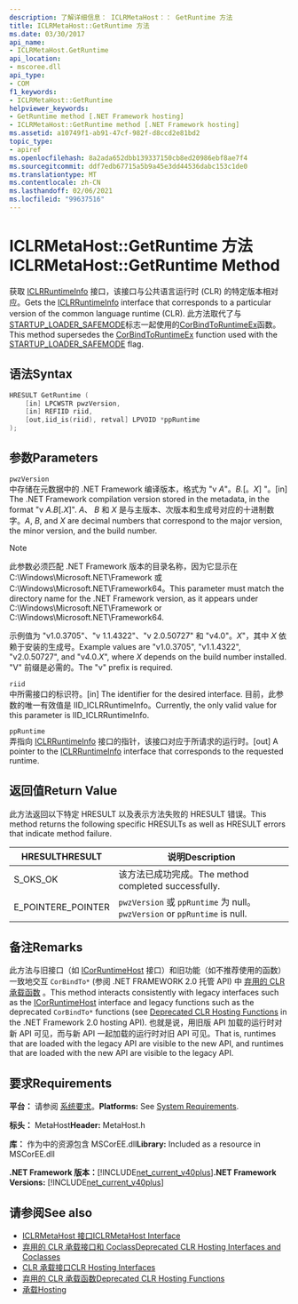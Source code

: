 ```yaml
---
description: 了解详细信息： ICLRMetaHost：： GetRuntime 方法
title: ICLRMetaHost::GetRuntime 方法
ms.date: 03/30/2017
api_name:
- ICLRMetaHost.GetRuntime
api_location:
- mscoree.dll
api_type:
- COM
f1_keywords:
- ICLRMetaHost::GetRuntime
helpviewer_keywords:
- GetRuntime method [.NET Framework hosting]
- ICLRMetaHost::GetRuntime method [.NET Framework hosting]
ms.assetid: a10749f1-ab91-47cf-982f-d8ccd2e81bd2
topic_type:
- apiref
ms.openlocfilehash: 8a2ada652dbb139337150cb8ed20986ebf8ae7f4
ms.sourcegitcommit: ddf7edb67715a5b9a45e3dd44536dabc153c1de0
ms.translationtype: MT
ms.contentlocale: zh-CN
ms.lasthandoff: 02/06/2021
ms.locfileid: "99637516"
---
```

# <a name="iclrmetahostgetruntime-method"></a><span data-ttu-id="35a6f-103">ICLRMetaHost::GetRuntime 方法</span><span class="sxs-lookup"><span data-stu-id="35a6f-103">ICLRMetaHost::GetRuntime Method</span></span>

<span data-ttu-id="35a6f-104">获取 [ICLRRuntimeInfo](iclrruntimeinfo-interface.md) 接口，该接口与公共语言运行时 (CLR) 的特定版本相对应。</span><span class="sxs-lookup"><span data-stu-id="35a6f-104">Gets the [ICLRRuntimeInfo](iclrruntimeinfo-interface.md) interface that corresponds to a particular version of the common language runtime (CLR).</span></span> <span data-ttu-id="35a6f-105">此方法取代了与[STARTUP_LOADER_SAFEMODE](startup-flags-enumeration.md)标志一起使用的[CorBindToRuntimeEx](corbindtoruntimeex-function.md)函数。</span><span class="sxs-lookup"><span data-stu-id="35a6f-105">This method supersedes the [CorBindToRuntimeEx](corbindtoruntimeex-function.md) function used with the [STARTUP_LOADER_SAFEMODE](startup-flags-enumeration.md) flag.</span></span>  
  
## <a name="syntax"></a><span data-ttu-id="35a6f-106">语法</span><span class="sxs-lookup"><span data-stu-id="35a6f-106">Syntax</span></span>  
  
```cpp  
HRESULT GetRuntime (  
    [in] LPCWSTR pwzVersion,  
    [in] REFIID riid,  
    [out,iid_is(riid), retval] LPVOID *ppRuntime  
);  
```  
  
## <a name="parameters"></a><span data-ttu-id="35a6f-107">参数</span><span class="sxs-lookup"><span data-stu-id="35a6f-107">Parameters</span></span>  

 `pwzVersion`  
 <span data-ttu-id="35a6f-108">中存储在元数据中的 .NET Framework 编译版本，格式为 "v *A*"。*B.*[。*X*] "。</span><span class="sxs-lookup"><span data-stu-id="35a6f-108">[in] The .NET Framework compilation version stored in the metadata, in the format "v *A*.*B*[.*X*]".</span></span> <span data-ttu-id="35a6f-109">*A*、 *B* 和 *X* 是与主版本、次版本和生成号对应的十进制数字。</span><span class="sxs-lookup"><span data-stu-id="35a6f-109">*A*, *B*, and *X* are decimal numbers that correspond to the major version, the minor version, and the build number.</span></span>  
  
> [!NOTE]
> <span data-ttu-id="35a6f-110">此参数必须匹配 .NET Framework 版本的目录名称，因为它显示在 C:\Windows\Microsoft.NET\Framework 或 C:\Windows\Microsoft.NET\Framework64。</span><span class="sxs-lookup"><span data-stu-id="35a6f-110">This parameter must match the directory name for the .NET Framework version, as it appears under C:\Windows\Microsoft.NET\Framework or C:\Windows\Microsoft.NET\Framework64.</span></span>  
  
 <span data-ttu-id="35a6f-111">示例值为 "v1.0.3705"、"v 1.1.4322"、"v 2.0.50727" 和 "v4.0"。*X*"，其中 *X* 依赖于安装的生成号。</span><span class="sxs-lookup"><span data-stu-id="35a6f-111">Example values are "v1.0.3705", "v1.1.4322", "v2.0.50727", and "v4.0.*X*", where *X* depends on the build number installed.</span></span> <span data-ttu-id="35a6f-112">"V" 前缀是必需的。</span><span class="sxs-lookup"><span data-stu-id="35a6f-112">The "v" prefix is required.</span></span>  
  
 `riid`  
 <span data-ttu-id="35a6f-113">中所需接口的标识符。</span><span class="sxs-lookup"><span data-stu-id="35a6f-113">[in] The identifier for the desired interface.</span></span> <span data-ttu-id="35a6f-114">目前，此参数的唯一有效值是 IID_ICLRRuntimeInfo。</span><span class="sxs-lookup"><span data-stu-id="35a6f-114">Currently, the only valid value for this parameter is IID_ICLRRuntimeInfo.</span></span>  
  
 `ppRuntime`  
 <span data-ttu-id="35a6f-115">弄指向 [ICLRRuntimeInfo](iclrruntimeinfo-interface.md) 接口的指针，该接口对应于所请求的运行时。</span><span class="sxs-lookup"><span data-stu-id="35a6f-115">[out] A pointer to the [ICLRRuntimeInfo](iclrruntimeinfo-interface.md) interface that corresponds to the requested runtime.</span></span>  
  
## <a name="return-value"></a><span data-ttu-id="35a6f-116">返回值</span><span class="sxs-lookup"><span data-stu-id="35a6f-116">Return Value</span></span>  

 <span data-ttu-id="35a6f-117">此方法返回以下特定 HRESULT 以及表示方法失败的 HRESULT 错误。</span><span class="sxs-lookup"><span data-stu-id="35a6f-117">This method returns the following specific HRESULTs as well as HRESULT errors that indicate method failure.</span></span>  
  
|<span data-ttu-id="35a6f-118">HRESULT</span><span class="sxs-lookup"><span data-stu-id="35a6f-118">HRESULT</span></span>|<span data-ttu-id="35a6f-119">说明</span><span class="sxs-lookup"><span data-stu-id="35a6f-119">Description</span></span>|  
|-------------|-----------------|  
|<span data-ttu-id="35a6f-120">S_OK</span><span class="sxs-lookup"><span data-stu-id="35a6f-120">S_OK</span></span>|<span data-ttu-id="35a6f-121">该方法已成功完成。</span><span class="sxs-lookup"><span data-stu-id="35a6f-121">The method completed successfully.</span></span>|  
|<span data-ttu-id="35a6f-122">E_POINTER</span><span class="sxs-lookup"><span data-stu-id="35a6f-122">E_POINTER</span></span>|<span data-ttu-id="35a6f-123">`pwzVersion` 或 `ppRuntime` 为 null。</span><span class="sxs-lookup"><span data-stu-id="35a6f-123">`pwzVersion` or `ppRuntime` is null.</span></span>|  
  
## <a name="remarks"></a><span data-ttu-id="35a6f-124">备注</span><span class="sxs-lookup"><span data-stu-id="35a6f-124">Remarks</span></span>  

 <span data-ttu-id="35a6f-125">此方法与旧接口（如 [ICorRuntimeHost](icorruntimehost-interface.md) 接口）和旧功能（如不推荐使用的函数）一致地交互 `CorBindTo*` (参阅 .NET FRAMEWORK 2.0 托管 API) 中 [弃用的 CLR 承载函数](deprecated-clr-hosting-functions.md) 。</span><span class="sxs-lookup"><span data-stu-id="35a6f-125">This method interacts consistently with legacy interfaces such as the [ICorRuntimeHost](icorruntimehost-interface.md) interface and legacy functions such as the deprecated `CorBindTo*` functions (see [Deprecated CLR Hosting Functions](deprecated-clr-hosting-functions.md) in the .NET Framework 2.0 hosting API).</span></span> <span data-ttu-id="35a6f-126">也就是说，用旧版 API 加载的运行时对新 API 可见，而与新 API 一起加载的运行时对旧 API 可见。</span><span class="sxs-lookup"><span data-stu-id="35a6f-126">That is, runtimes that are loaded with the legacy API are visible to the new API, and runtimes that are loaded with the new API are visible to the legacy API.</span></span>  
  
## <a name="requirements"></a><span data-ttu-id="35a6f-127">要求</span><span class="sxs-lookup"><span data-stu-id="35a6f-127">Requirements</span></span>  

 <span data-ttu-id="35a6f-128">**平台：** 请参阅 [系统要求](../../get-started/system-requirements.md)。</span><span class="sxs-lookup"><span data-stu-id="35a6f-128">**Platforms:** See [System Requirements](../../get-started/system-requirements.md).</span></span>  
  
 <span data-ttu-id="35a6f-129">**标头：** MetaHost</span><span class="sxs-lookup"><span data-stu-id="35a6f-129">**Header:** MetaHost.h</span></span>  
  
 <span data-ttu-id="35a6f-130">**库：** 作为中的资源包含 MSCorEE.dll</span><span class="sxs-lookup"><span data-stu-id="35a6f-130">**Library:** Included as a resource in MSCorEE.dll</span></span>  
  
 <span data-ttu-id="35a6f-131">**.NET Framework 版本：**[!INCLUDE[net_current_v40plus](../../../../includes/net-current-v40plus-md.md)]</span><span class="sxs-lookup"><span data-stu-id="35a6f-131">**.NET Framework Versions:** [!INCLUDE[net_current_v40plus](../../../../includes/net-current-v40plus-md.md)]</span></span>  
  
## <a name="see-also"></a><span data-ttu-id="35a6f-132">请参阅</span><span class="sxs-lookup"><span data-stu-id="35a6f-132">See also</span></span>

- [<span data-ttu-id="35a6f-133">ICLRMetaHost 接口</span><span class="sxs-lookup"><span data-stu-id="35a6f-133">ICLRMetaHost Interface</span></span>](iclrmetahost-interface.md)
- [<span data-ttu-id="35a6f-134">弃用的 CLR 承载接口和 Coclass</span><span class="sxs-lookup"><span data-stu-id="35a6f-134">Deprecated CLR Hosting Interfaces and Coclasses</span></span>](deprecated-clr-hosting-interfaces-and-coclasses.md)
- [<span data-ttu-id="35a6f-135">CLR 承载接口</span><span class="sxs-lookup"><span data-stu-id="35a6f-135">CLR Hosting Interfaces</span></span>](clr-hosting-interfaces.md)
- [<span data-ttu-id="35a6f-136">弃用的 CLR 承载函数</span><span class="sxs-lookup"><span data-stu-id="35a6f-136">Deprecated CLR Hosting Functions</span></span>](deprecated-clr-hosting-functions.md)
- [<span data-ttu-id="35a6f-137">承载</span><span class="sxs-lookup"><span data-stu-id="35a6f-137">Hosting</span></span>](index.md)
